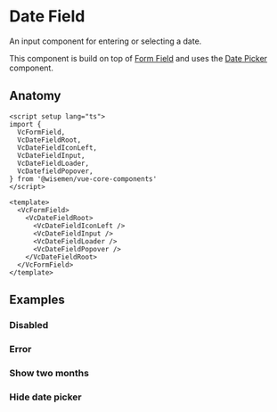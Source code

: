 # Date Field

An input component for entering or selecting a date.

This component is build on top of [Form Field](/packages/components/components/form-field/form-field.html) and uses the [Date Picker](/packages/components/components/date-picker/date-picker.html) component.

<ComponentPreview name="date-field/examples/main" />

## Anatomy

```vue
<script setup lang="ts">
import {
  VcFormField,
  VcDateFieldRoot,
  VcDateFieldIconLeft,
  VcDateFieldInput,
  VcDateFieldLoader,
  VcDatefieldPopover,
} from '@wisemen/vue-core-components'
</script>

<template>
  <VcFormField>
    <VcDateFieldRoot>
      <VcDateFieldIconLeft />
      <VcDateFieldInput />
      <VcDateFieldLoader />
      <VcDateFieldPopover />
    </VcDateFieldRoot>
  </VcFormField>
</template>
```

<!-- @include: ./date-field-meta.md -->

## Examples

### Disabled

<ComponentPreview name="date-field/examples/disabled" />

### Error

<ComponentPreview name="date-field/examples/error" />

### Show two months

<ComponentPreview name="date-field/examples/show-two-months" />

### Hide date picker

<ComponentPreview name="date-field/examples/hide-date-picker" />
